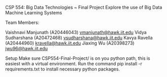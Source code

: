 CSP 554: Big Data Technologies ~ Final Project
Explore the use of Big Data Machine Learning Systems

Team Members:

Vaishnavi Manjunath (A20446043) vmanjunath@hawk.iit.edu
Vidya Sudharshana (A20472468) vsudharshana@hawk.iit.edu 
Kavya Ravella (A20444960) kravella@hawk.iit.edu 
Jiaxing Wu (A20398273) jwu96@hawk.iit.edu 

Setup
Make sure CSP554-Final-Project/ is on you python path, this is easiest with a virtual environment.
Run the command pip install -r requirements.txt to install necessary python packages.


